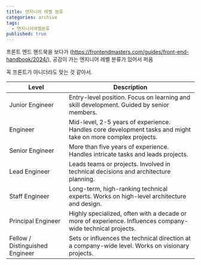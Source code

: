 ```yaml
---
title: 엔지니어 레벨 분류
categories: archive
tags:
  - 엔지니어레벨분류
published: true
---
```

프론트 엔드 핸드북을 보다가 (https://frontendmasters.com/guides/front-end-handbook/2024/), 공감이 가는 엔지니어 레벨 분류가 있어서 퍼옴

꼭 프론트가 아니더라도 맞는 것 같아서.

| Level                           | Description                                                                                                 |
| ------------------------------- | ----------------------------------------------------------------------------------------------------------- |
| Junior Engineer                 | Entry-level position. Focus on learning and skill development. Guided by senior members.                    |
| Engineer                        | Mid-level, 2-5 years of experience. Handles core development tasks and might take on more complex projects. |
| Senior Engineer                 | More than five years of experience. Handles intricate tasks and leads projects.                             |
| Lead Engineer                   | Leads teams or projects. Involved in technical decisions and architecture planning.                         |
| Staff Engineer                  | Long-term, high-ranking technical experts. Works on high-level architecture and design.                     |
| Principal Engineer              | Highly specialized, often with a decade or more of experience. Influences company-wide technical projects.  |
| Fellow / Distinguished Engineer | Sets or influences the technical direction at a company-wide level. Works on visionary projects.            |
